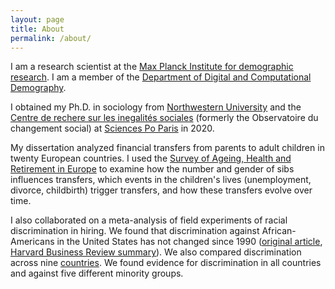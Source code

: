```yaml
---
layout: page
title: About
permalink: /about/
---
```


I am a research scientist at the [Max Planck Institute for demographic research](https://www.demogr.mpg.de/). I am a member of the [Department of Digital and Computational Demography](https://www.demogr.mpg.de/en/research_6120/digital_and_computational_demography_5555/).

I obtained my Ph.D. in sociology from [Northwestern University](https://www.sociology.northwestern.edu/) and the [Centre de rechere sur les inegalités sociales](https://www.sciencespo.fr/osc/en) (formerly the Observatoire du changement social) at [Sciences Po Paris](https://www.sciencespo.fr/en) in 2020.

My dissertation analyzed financial transfers from parents to adult children in twenty European countries. 
I used the [Survey of Ageing, Health and Retirement in Europe](http://www.share-project.org/) to examine how the number and gender of sibs influences transfers, which events in the children's lives (unemployment, divorce, childbirth) trigger transfers, and how these transfers evolve over time.

I also collaborated on a meta-analysis of field experiments of racial discrimination in hiring.
We found that discrimination against African-Americans in the United States has not changed since 1990 ([original article](https://www.pnas.org/content/114/41/10870), [Harvard Business Review summary](https://hbr.org/2017/10/hiring-discrimination-against-black-americans-hasnt-declined-in-25-years)).
We also compared discrimination across nine [countries](https://www.sociologicalscience.com/articles-v6-18-467/).
We found evidence for discrimination in all countries and against five different minority groups.

